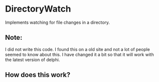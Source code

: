 # DirectoryWatch
Implements watching for file changes in a directory.

## Note:
I did not write this code. I found this on a old site and not a lot of people seemed to know about this. I have changed it a bit so that it will work with the latest version of delphi.

## How does this work?

